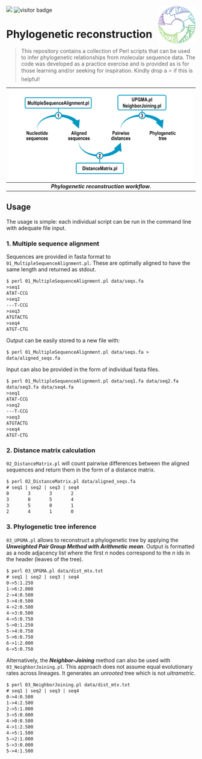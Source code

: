 <img src="https://img.shields.io/badge/Language-Perl-blue.svg" style="zoom:100%;" /> <img src="https://visitor-badge.glitch.me/badge?page_id=carlga.phylogenetic-analysis-pipeline&right_color=red&left_text=Total%20Visits" alt="visitor badge"/>
<img src="https://github.com/carlga/phylogenetic-analysis-pipeline/blob/main/pics/dendrogram.png" width=100 align="right">

# Phylogenetic reconstruction

> This repository contains a collection of Perl scripts that can be used to infer phylogenetic relationships from molecular sequence data.
> The code was developed as a practice exercise and is provided as is for those learning and/or seeking for inspiration.
> Kindly drop a :star: if this is helpful!

| ![infographic](./pics/phylogenetic-analysis-pipeline.png) |
|:--:|
| ***Phylogenetic reconstruction workflow.*** |


## Usage

The usage is simple: each individual script can be run in the command line with adequate file input.

### 1. Multiple sequence alignment

Sequences are provided in fasta format to `01_MultipleSequenceAlignment.pl`. 
These are optimally aligned to have the same length and returned as stdout.

```
$ perl 01_MultipleSequenceAlignment.pl data/seqs.fa
>seq1
ATAT-CCG
>seq2
---T-CCG
>seq3
ATGTACTG
>seq4
ATGT-CTG
```

Output can be easily stored to a new file with:

```
$ perl 01_MultipleSequenceAlignment.pl data/seqs.fa > data/aligned_seqs.fa
```

Input can also be provided in the form of individual fasta files.

```
$ perl 01_MultipleSequenceAlignment.pl data/seq1.fa data/seq2.fa data/seq3.fa data/seq4.fa
>seq1
ATAT-CCG
>seq2
---T-CCG
>seq3
ATGTACTG
>seq4
ATGT-CTG
```

### 2. Distance matrix calculation

`02_DistanceMatrix.pl` will count pairwise differences between the aligned sequences and
return them in the form of a distance matrix.

```
$ perl 02_DistanceMatrix.pl data/aligned_seqs.fa
# seq1 | seq2 | seq3 | seq4
0       3       3       2
3       0       5       4
3       5       0       1
2       4       1       0
```

### 3. Phylogenetic tree inference

`03_UPGMA.pl` allows to reconstruct a phylogenetic tree by applying the 
***Unweighted Pair Group Method with Arithmetic mean***. Output is formatted as a node adjacency
list where the first *n* nodes correspond to the *n* ids in the header (leaves of the tree).

```
$ perl 03_UPGMA.pl data/dist_mtx.txt
# seq1 | seq2 | seq3 | seq4
0->5:1.250
1->6:2.000
2->4:0.500
3->4:0.500
4->2:0.500
4->3:0.500
4->5:0.750
5->0:1.250
5->4:0.750
5->6:0.750
6->1:2.000
6->5:0.750
```

Alternatively, the ***Neighbor-Joining*** method can also be used with `03_NeighborJoining.pl`.
This approach does not assume equal evolutionary rates across lineages. It generates
an *unrooted* tree which is not *ultrametric*.

```
$ perl 03_NeighborJoining.pl data/dist_mtx.txt
# seq1 | seq2 | seq3 | seq4
0->4:0.500
1->4:2.500
2->5:1.000
3->5:0.000
4->0:0.500
4->1:2.500
4->5:1.500
5->2:1.000
5->3:0.000
5->4:1.500
```
